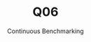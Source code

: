 ---
layout: docu
title: Q06
subtitle: Continuous Benchmarking
selected: TPC-H
expanded: Benchmarking
benchmark: /individual_results/Q06.html
---